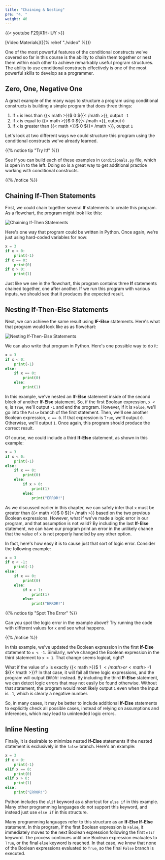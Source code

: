 ```yaml
---
title: "Chaining & Nesting"
pre: "4. "
weight: 40
---
```


{{< youtube F29jX1H-iUY  >}}

[Video Materials]({{% relref "./video" %}})

One of the most powerful features of the conditional constructs we've covered so far in this course is the ability to chain them together or nest them within each other to achieve remarkably useful program structures. The ability to use conditional constructs effectively is one of the most powerful skills to develop as a programmer. 

## Zero, One, Negative One

A great example of the many ways to structure a program using conditional constructs is building a simple program that does three things: 

1. If `x` is less than {{< math >}}$ 0 ${{< /math >}}, output `-1`
1. If `x` is equal to {{< math >}}$ 0 ${{< /math >}}, output `0`
1. If `x` is greater than {{< math >}}$ 0 ${{< /math >}}, output `1`

Let's look at two different ways we could structure this program using the conditional constructs we've already learned.

{{% notice tip "Try It!" %}}

See if you can build each of these examples in `Conditionals.py` file, which is open in to the left. Doing so is a great way to get additional practice working with conditional constructs. 

{{% /notice %}}

## Chaining If-Then Statements

First, we could chain together several **If** statements to create this program. As a flowchart, the program might look like this:

![Chaining If-Then Statements](/images/04-cond/4.7.x.3.chaining.png)

Here's one way that program could be written in Python. Once again, we're just using hard-coded variables for now:

```python
x = 3
if x < 0:
    print(-1)
if x == 0:
    print(0)
if x > 0:
    print(1)
```

Just like we see in the flowchart, this program contains three **If** statements chained together, one after another. If we run this program with various inputs, we should see that it produces the expected result.

## Nesting If-Then-Else Statements

Next, we can achieve the same result using **IF-Else** statements. Here's what that program would look like as as flowchart:

![Nesting If-Then-Else Statements](/images/04-cond/4.7.x.3.nesting.png)

We can also write that program in Python. Here's one possible way to do it:

```python
x = 3
if x < 0:
    print(-1)
else:
    if x == 0:
        print(0)
    else:
        print(1)
```

In this example, we've nested an **If-Else** statement inside of the second block of another **If-Else** statement. So, if the first Boolean expression, `x < 0`, is `True`, we'll output `-1` and end the program. However, if it is `False`, we'll go into the `False` branch of the first statement. Then, we'll see another Boolean expression, `x == 0`. If that expression is `True`, we'll output `0`. Otherwise, we'll output `1`. Once again, this program should produce the correct result.

Of course, we could include a third **If-Else** statement, as shown in this example:

```python
x = 3
if x < 0:
    print(-1)
else:
    if x == 0:
        print(0)
    else:
        if x > 0:
            print(1)
        else:
            print("ERROR!")
```

As we discussed earlier in this chapter, we can safely infer that `x` must be greater than {{< math >}}$ 0 ${{< /math >}} based on the two previous Boolean expressions. However, what if we've made a logic error in our program, and that assumption is not valid? By including the last **If-Else** statement, we can have our program print an error in the unlikely chance that the value of `x` is not properly handled by any other option. 

In fact, here's how easy it is to cause just that sort of logic error. Consider the following example:

```python
x = 3
if x < -1:
    print(-1)
else:
    if x == 0:
        print(0)
    else:
        if x > 1:
            print(1)
        else:
            print("ERROR!")
```

{{% notice tip "Spot The Error" %}}

Can you spot the logic error in the example above? Try running the code with different values for `x` and see what happens. 

{{% /notice %}}

In this example, we've updated the Boolean expression in the first **If-Else** statement to `x < -1`. Similarly, we've changed the Boolean expression in the third statement to `x > 1`. That change seems logical, right?

What if the value of `x` is exactly {{< math >}}$ 1 ${{< /math >}} or {{< math >}}$ -1 ${{< /math >}}? In that case, it will fail all three logic expressions, and the program will output `ERROR!` instead. By including the third **If-Else** statement, we can detect logic errors that may not easily be found otherwise. Without that statement, the program would most likely output `1` even when the input is `-1`, which is clearly a negative number. 

So, in many cases, it may be better to include additional **If-Else** statements to explicitly check all possible cases, instead of relying on assumptions and inferences, which may lead to unintended logic errors. 

## Inline Nesting

Finally, it is desirable to minimize nested **If-Else** statements if the nested statement is exclusively in the `false` branch. Here's an example:

```python
x = 3
if x < 0:
    print(-1)
elif x == 0:
    print(0)
elif x > 0:
    print(1)
else:
    print("ERROR!")
```

Python includes the `elif` keyword as a shortcut for `else if` in this example. Many other programming languages do not support this keyword, and instead just use `else if` in this structure. 

Many programming languages refer to this structure as an **If-Else If-Else** statement. In this program, if the first Boolean expression is `False`, it immediately moves to the next Boolean expression following the first `elif` keyword.  The process continues until one Boolean expression evaluates to `True`, or the final `else` keyword is reached. In that case, we know that none of the Boolean expressions evaluated to `True`, so the final `False` branch is executed. 

